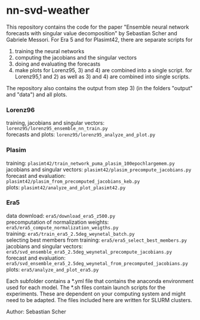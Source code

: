 # nn-svd-weather
This repository contains the code for the paper "Ensemble neural network forecasts with singular value decomposition" by Sebastian Scher and Gabriele Messori.
For Era 5 and for Plasimt42, there are separate scripts for
1) training the neural networks
2) computing the jacobians and the singular vectors
3) doing and evaluating the forecasts
4) make plots
for Lorenz95, 3) and 4) are combined into a single script.
for Lorenz95,1 and 2) as well as 3) and 4) are combined into single scripts.

The repository also contains the output from step 3) (in the folders "output" and "data") and all plots.

### Lorenz96
training, jacobians and singular vectors: ```lorenz95/lorenz95_ensemble_nn_train.py```  
forecasts and plots: ```lorenz95/lorenz95_analyze_and_plot.py```  
### Plasim
training: ```plasimt42/train_network_puma_plasim_100epochlargemem.py```  
jacobians and singular vectors: ```plasimt42/plasim_precompute_jacobians.py```  
forecast and evaluation: ```plasimt42/plasim_from_precomputed_jacobians_keb.py```  
plots: ```plasimt42/analyze_and_plot_plasimt42.py```  
### Era5
data download: ```era5/download_era5_z500.py```  
precomputation of normalization weights: ```era5/era5_compute_normalization_weigths.py```  
training: ```era5/train_era5_2.5deg_weynetal_batch.py```  
selecting best members from training: ```era5/era5_select_best_members.py```  
jacobians and singular vectors: ```era5/svd_ensemble_era5_2.5deg_weynetal_precompute_jacobians.py```  
forecast and evaluation: ```era5/svd_ensemble_era5_2.5deg_weynetal_from_precomputed_jacobians.py```  
plots: ```era5/analyze_and_plot_era5.py```  


Each subfolder contains a *.yml file that contains the anaconda environment used for each model.
The *.sh files contain launch scripts for the experiments. These  are dependent on your computing system
and might need to be adapted. The files included here are written for SLURM clusters.


Author: Sebastian Scher